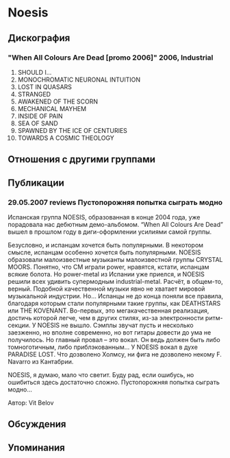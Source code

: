 # Noesis



## Дискография

### "When All Colours Are Dead [promo 2006]" 2006, Industrial

1. SHOULD I...
2. MONOCHROMATIC NEURONAL INTUITION  
3. LOST IN QUASARS  
4. STRANGED 
5. AWAKENED OF THE SCORN  
6. MECHANICAL MAYHEM  
7. INSIDE OF PAIN  
8. SEA OF SAND  
9. SPAWNED BY THE ICE OF CENTURIES  
10. TOWARDS A COSMIC THEOLOGY


## Отношения с другими группами


## Публикации

### 29.05.2007 reviews Пустопорожняя попытка сыграть модно

<P>Испанская группа NOESIS, образованная в конце 2004 года, уже порадовала нас дебютным демо-альбомом. “When All Colours Are Dead” вышел в прошлом году в диги-оформлении усилиями самой группы.</P>
<P>Безусловно, и испанцам хочется быть популярными. В некотором смысле, испанцам особенно хочется быть популярными. NOESIS образовали малоизвестные музыканты малоизвестной группы CRYSTAL MOORS. Понятно, что CM играли power, нравятся, кстати, испанцам всякие болота. Но power-metal из Испании уже приелся, и NOESIS решили всех удивить супермодным industrial-metal. Расчёт, в общем-то, верный. Подобной качественной музыки явно не хватает мировой музыкальной индустрии. Но… Испанцы не до конца поняли все правила, благодаря которым стали популярными такие группы, как DEATHSTARS или THE KOVENANT. Во-первых, это мегакачественная реализация, достичь которой легче, чем в других стилях, из-за электронности ритм-секции. У NOESIS не вышло. Сэмплы звучат пусть и несколько заезженно, но вполне современно, но вот гитары довести до ума не получилось. Но главный провал – это вокал. Он ведь должен быть либо томноготичным, либо приблэкованным… У NOESIS вокал в духе PARADISE LOST. Что дозволено Холмсу, ни фига не дозволено некому F. Navarro из Кантабрии.</P>
<P>NOESIS, я думаю, мало что светит. Буду рад, если ошибусь, но ошибиться здесь достаточно сложно. Пустопорожняя попытка сыграть модно…&nbsp;&nbsp;&nbsp; </P>
Автор: Vit Belov


## Обсуждения


## Упоминания

